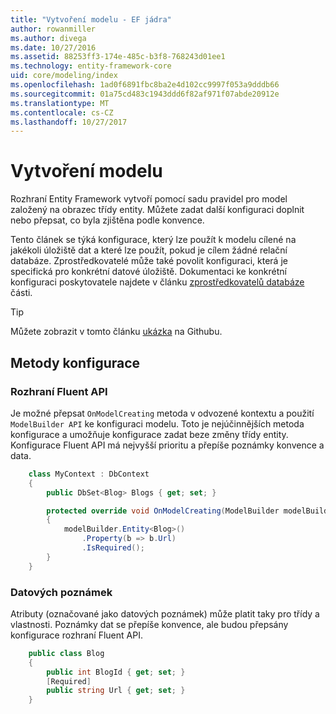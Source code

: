 ```yaml
---
title: "Vytvoření modelu - EF jádra"
author: rowanmiller
ms.author: divega
ms.date: 10/27/2016
ms.assetid: 88253ff3-174e-485c-b3f8-768243d01ee1
ms.technology: entity-framework-core
uid: core/modeling/index
ms.openlocfilehash: 1ad0f6891fbc8ba2e4d102cc9997f053a9dddb66
ms.sourcegitcommit: 01a75cd483c1943ddd6f82af971f07abde20912e
ms.translationtype: MT
ms.contentlocale: cs-CZ
ms.lasthandoff: 10/27/2017
---
```

# <a name="creating-a-model"></a>Vytvoření modelu

Rozhraní Entity Framework vytvoří pomocí sadu pravidel pro model založený na obrazec třídy entity. Můžete zadat další konfiguraci doplnit nebo přepsat, co byla zjištěna podle konvence.

Tento článek se týká konfigurace, který lze použít k modelu cílené na jakékoli úložiště dat a které lze použít, pokud je cílem žádné relační databáze. Zprostředkovatelé může také povolit konfiguraci, která je specifická pro konkrétní datové úložiště. Dokumentaci ke konkrétní konfiguraci poskytovatele najdete v článku [zprostředkovatelů databáze](../providers/index.md) části.

> [!TIP]  
> Můžete zobrazit v tomto článku [ukázka](https://github.com/aspnet/EntityFramework.Docs/tree/master/samples) na Githubu.

## <a name="methods-of-configuration"></a>Metody konfigurace

### <a name="fluent-api"></a>Rozhraní Fluent API

Je možné přepsat `OnModelCreating` metoda v odvozené kontextu a použití `ModelBuilder API` ke konfiguraci modelu. Toto je nejúčinnějších metoda konfigurace a umožňuje konfigurace zadat beze změny třídy entity. Konfigurace Fluent API má nejvyšší prioritu a přepíše poznámky konvence a data.

<!-- [!code-csharp[Main](samples/core/Modeling/FluentAPI/Samples/Required.cs?range=5-15&highlight=5-10)] -->

``` csharp
    class MyContext : DbContext
    {
        public DbSet<Blog> Blogs { get; set; }

        protected override void OnModelCreating(ModelBuilder modelBuilder)
        {
            modelBuilder.Entity<Blog>()
                .Property(b => b.Url)
                .IsRequired();
        }
    }
```

### <a name="data-annotations"></a>Datových poznámek

Atributy (označované jako datových poznámek) může platit taky pro třídy a vlastnosti. Poznámky dat se přepíše konvence, ale budou přepsány konfigurace rozhraní Fluent API.

<!-- [!code-csharp[Main](samples/core/Modeling/DataAnnotations/Samples/Required.cs?range=11-16&highlight=4)] -->
``` csharp
    public class Blog
    {
        public int BlogId { get; set; }
        [Required]
        public string Url { get; set; }
    }
```
